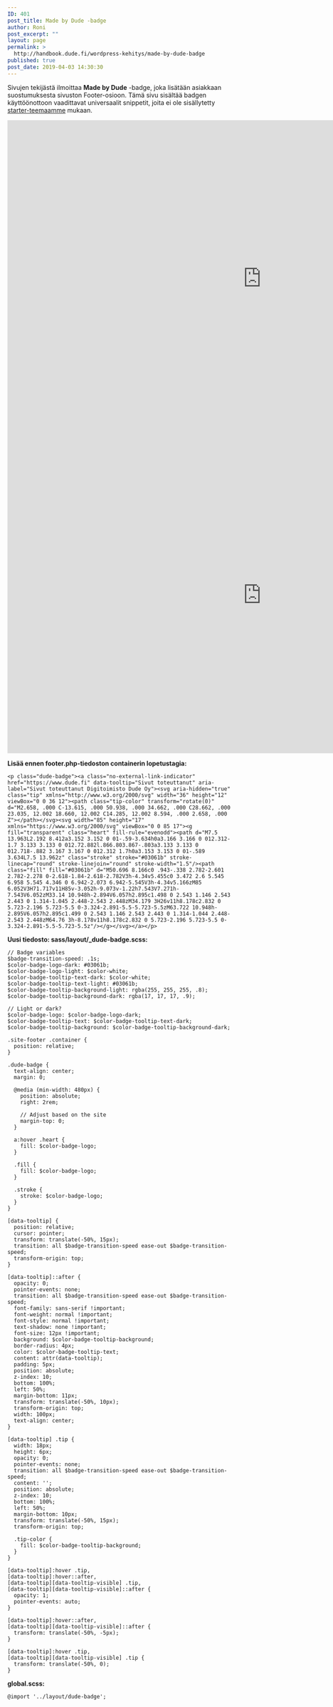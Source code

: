 ```yaml
---
ID: 401
post_title: Made by Dude -badge
author: Roni
post_excerpt: ""
layout: page
permalink: >
  http://handbook.dude.fi/wordpress-kehitys/made-by-dude-badge
published: true
post_date: 2019-04-03 14:30:30
---
```

Sivujen tekijästä ilmoittaa <b>Made by Dude</b> -badge, joka lisätään asiakkaan suostumuksesta sivuston Footer-osioon. Tämä sivu sisältää badgen käyttöönottoon vaadittavat universaalit snippetit, joita ei ole sisällytetty <a class="github" href="https://github.com/digitoimistodude/air-light">starter-teemaamme</a> mukaan.

<iframe style="display: block !important; max-width: 1140px !important;" src="https://player.vimeo.com/video/464931937?background=1" width="1140" height="710" frameborder="0" allowfullscreen="allowfullscreen"></iframe>

<iframe style="display: block !important; max-width: 1140px !important;" src="https://player.vimeo.com/video/464931911?background=1" width="1140" height="710" frameborder="0" allowfullscreen="allowfullscreen"></iframe>

<strong>Lisää ennen footer.php-tiedoston containerin lopetustagia:</strong>
<pre class="language-html"><code>&lt;p class="dude-badge"&gt;&lt;a class="no-external-link-indicator" href="https://www.dude.fi" data-tooltip="Sivut toteuttanut" aria-label="Sivut toteuttanut Digitoimisto Dude Oy"&gt;&lt;svg aria-hidden="true" class="tip" xmlns="http://www.w3.org/2000/svg" width="36" height="12" viewBox="0 0 36 12"&gt;&lt;path class="tip-color" transform="rotate(0)" d="M2.658, .000 C-13.615, .000 50.938, .000 34.662, .000 C28.662, .000 23.035, 12.002 18.660, 12.002 C14.285, 12.002 8.594, .000 2.658, .000 Z"&gt;&lt;/path&gt;&lt;/svg&gt;&lt;svg width="85" height="17" xmlns="https://www.w3.org/2000/svg" viewBox="0 0 85 17"&gt;&lt;g fill="transparent" class="heart" fill-rule="evenodd"&gt;&lt;path d="M7.5 13.963L2.192 8.412a3.152 3.152 0 01-.59-3.634h0a3.166 3.166 0 012.312-1.7 3.133 3.133 0 012.72.882l.866.803.867-.803a3.133 3.133 0 012.718-.882 3.167 3.167 0 012.312 1.7h0a3.153 3.153 0 01-.589 3.634L7.5 13.962z" class="stroke" stroke="#03061b" stroke-linecap="round" stroke-linejoin="round" stroke-width="1.5"/&gt;&lt;path class="fill" fill="#03061b" d="M50.696 8.166c0 .943-.338 2.782-2.601 2.782-2.278 0-2.618-1.84-2.618-2.782V3h-4.34v5.455c0 3.472 2.6 5.545 6.958 5.545 4.346 0 6.942-2.073 6.942-5.545V3h-4.34v5.166zM85 6.052V3H71.717v11H85v-3.052h-9.073v-1.22h7.543V7.271h-7.543V6.052zM33.14 10.948h-2.894V6.057h2.895c1.498 0 2.543 1.146 2.543 2.443 0 1.314-1.045 2.448-2.543 2.448zM34.179 3H26v11h8.178c2.832 0 5.723-2.196 5.723-5.5 0-3.324-2.891-5.5-5.723-5.5zM63.722 10.948h-2.895V6.057h2.895c1.499 0 2.543 1.146 2.543 2.443 0 1.314-1.044 2.448-2.543 2.448zM64.76 3h-8.178v11h8.178c2.832 0 5.723-2.196 5.723-5.5 0-3.324-2.891-5.5-5.723-5.5z"/&gt;&lt;/g&gt;&lt;/svg&gt;&lt;/a&gt;&lt;/p&gt;</code></pre>

<strong>Uusi tiedosto: sass/layout/_dude-badge.scss:</strong>

<pre class="language-scss"><code>// Badge variables
$badge-transition-speed: .1s;
$color-badge-logo-dark: #03061b;
$color-badge-logo-light: $color-white;
$color-badge-tooltip-text-dark: $color-white;
$color-badge-tooltip-text-light: #03061b;
$color-badge-tooltip-background-light: rgba(255, 255, 255, .8);
$color-badge-tooltip-background-dark: rgba(17, 17, 17, .9);

// Light or dark?
$color-badge-logo: $color-badge-logo-dark;
$color-badge-tooltip-text: $color-badge-tooltip-text-dark;
$color-badge-tooltip-background: $color-badge-tooltip-background-dark;

.site-footer .container {
  position: relative;
}

.dude-badge {
  text-align: center;
  margin: 0;

  @media (min-width: 480px) {
    position: absolute;
    right: 2rem;

    // Adjust based on the site
    margin-top: 0;
  }

  a:hover .heart {
    fill: $color-badge-logo;
  }

  .fill {
    fill: $color-badge-logo;
  }

  .stroke {
    stroke: $color-badge-logo;
  }
}

[data-tooltip] {
  position: relative;
  cursor: pointer;
  transform: translate(-50%, 15px);
  transition: all $badge-transition-speed ease-out $badge-transition-speed;
  transform-origin: top;
}

[data-tooltip]::after {
  opacity: 0;
  pointer-events: none;
  transition: all $badge-transition-speed ease-out $badge-transition-speed;
  font-family: sans-serif !important;
  font-weight: normal !important;
  font-style: normal !important;
  text-shadow: none !important;
  font-size: 12px !important;
  background: $color-badge-tooltip-background;
  border-radius: 4px;
  color: $color-badge-tooltip-text;
  content: attr(data-tooltip);
  padding: 5px;
  position: absolute;
  z-index: 10;
  bottom: 100%;
  left: 50%;
  margin-bottom: 11px;
  transform: translate(-50%, 10px);
  transform-origin: top;
  width: 100px;
  text-align: center;
}

[data-tooltip] .tip {
  width: 18px;
  height: 6px;
  opacity: 0;
  pointer-events: none;
  transition: all $badge-transition-speed ease-out $badge-transition-speed;
  content: '';
  position: absolute;
  z-index: 10;
  bottom: 100%;
  left: 50%;
  margin-bottom: 10px;
  transform: translate(-50%, 15px);
  transform-origin: top;

  .tip-color {
    fill: $color-badge-tooltip-background;
  }
}

[data-tooltip]:hover .tip,
[data-tooltip]:hover::after,
[data-tooltip][data-tooltip-visible] .tip,
[data-tooltip][data-tooltip-visible]::after {
  opacity: 1;
  pointer-events: auto;
}

[data-tooltip]:hover::after,
[data-tooltip][data-tooltip-visible]::after {
  transform: translate(-50%, -5px);
}

[data-tooltip]:hover .tip,
[data-tooltip][data-tooltip-visible] .tip {
  transform: translate(-50%, 0);
}</code></pre>
<strong>global.scss:</strong>
<pre class="language-scss"><code>@import '../layout/dude-badge';</code></pre>